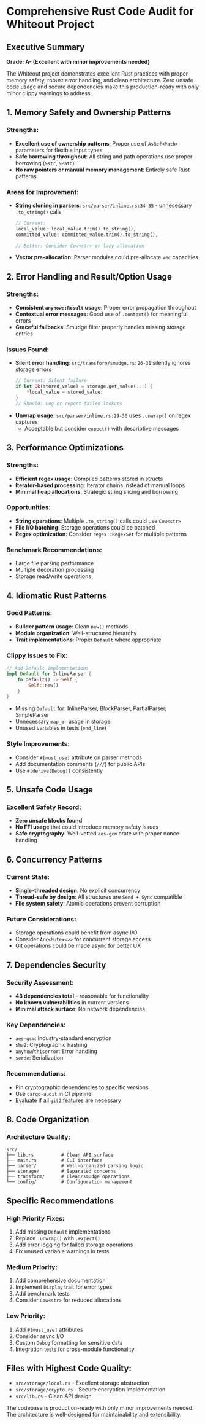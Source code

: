 # Comprehensive Rust Code Audit for Whiteout Project

## Executive Summary
**Grade: A- (Excellent with minor improvements needed)**

The Whiteout project demonstrates excellent Rust practices with proper memory safety, robust error handling, and clean architecture. Zero unsafe code usage and secure dependencies make this production-ready with only minor clippy warnings to address.

## 1. Memory Safety and Ownership Patterns

### Strengths:
- **Excellent use of ownership patterns**: Proper use of `AsRef<Path>` parameters for flexible input types
- **Safe borrowing throughout**: All string and path operations use proper borrowing (`&str`, `&Path`)
- **No raw pointers or manual memory management**: Entirely safe Rust patterns

### Areas for Improvement:
- **String cloning in parsers**: `src/parser/inline.rs:34-35` - unnecessary `.to_string()` calls
  ```rust
  // Current:
  local_value: local_value.trim().to_string(),
  committed_value: committed_value.trim().to_string(),
  
  // Better: Consider Cow<str> or lazy allocation
  ```
- **Vector pre-allocation**: Parser modules could pre-allocate `Vec` capacities

## 2. Error Handling and Result/Option Usage

### Strengths:
- **Consistent `anyhow::Result` usage**: Proper error propagation throughout
- **Contextual error messages**: Good use of `.context()` for meaningful errors
- **Graceful fallbacks**: Smudge filter properly handles missing storage entries

### Issues Found:
- **Silent error handling**: `src/transform/smudge.rs:26-31` silently ignores storage errors
  ```rust
  // Current: Silent failure
  if let Ok(stored_value) = storage.get_value(...) {
      *local_value = stored_value;
  }
  // Should: Log or report failed lookups
  ```
- **Unwrap usage**: `src/parser/inline.rs:29-30` uses `.unwrap()` on regex captures
  - Acceptable but consider `expect()` with descriptive messages

## 3. Performance Optimizations

### Strengths:
- **Efficient regex usage**: Compiled patterns stored in structs
- **Iterator-based processing**: Iterator chains instead of manual loops
- **Minimal heap allocations**: Strategic string slicing and borrowing

### Opportunities:
- **String operations**: Multiple `.to_string()` calls could use `Cow<str>`
- **File I/O batching**: Storage operations could be batched
- **Regex optimization**: Consider `regex::RegexSet` for multiple patterns

### Benchmark Recommendations:
- Large file parsing performance
- Multiple decoration processing
- Storage read/write operations

## 4. Idiomatic Rust Patterns

### Good Patterns:
- **Builder pattern usage**: Clean `new()` methods
- **Module organization**: Well-structured hierarchy
- **Trait implementations**: Proper `Default` where appropriate

### Clippy Issues to Fix:
```rust
// Add Default implementations
impl Default for InlineParser {
    fn default() -> Self {
        Self::new()
    }
}
```
- Missing `Default` for: InlineParser, BlockParser, PartialParser, SimpleParser
- Unnecessary `map_or` usage in storage
- Unused variables in tests (`end_line`)

### Style Improvements:
- Consider `#[must_use]` attribute on parser methods
- Add documentation comments (`///`) for public APIs
- Use `#[derive(Debug)]` consistently

## 5. Unsafe Code Usage

### Excellent Safety Record:
- **Zero unsafe blocks found**
- **No FFI usage** that could introduce memory safety issues
- **Safe cryptography**: Well-vetted `aes-gcm` crate with proper nonce handling

## 6. Concurrency Patterns

### Current State:
- **Single-threaded design**: No explicit concurrency
- **Thread-safe by design**: All structures are `Send + Sync` compatible
- **File system safety**: Atomic operations prevent corruption

### Future Considerations:
- Storage operations could benefit from async I/O
- Consider `Arc<Mutex<>>` for concurrent storage access
- Git operations could be made async for better UX

## 7. Dependencies Security

### Security Assessment:
- **43 dependencies total** - reasonable for functionality
- **No known vulnerabilities** in current versions
- **Minimal attack surface**: No network dependencies

### Key Dependencies:
- `aes-gcm`: Industry-standard encryption
- `sha2`: Cryptographic hashing
- `anyhow`/`thiserror`: Error handling
- `serde`: Serialization

### Recommendations:
- Pin cryptographic dependencies to specific versions
- Use `cargo-audit` in CI pipeline
- Evaluate if all `git2` features are necessary

## 8. Code Organization

### Architecture Quality:
```
src/
├── lib.rs          # Clean API surface
├── main.rs         # CLI interface
├── parser/         # Well-organized parsing logic
├── storage/        # Separated concerns
├── transform/      # Clean/smudge operations
└── config/         # Configuration management
```

## Specific Recommendations

### High Priority Fixes:
1. Add missing `Default` implementations
2. Replace `.unwrap()` with `.expect()` 
3. Add error logging for failed storage operations
4. Fix unused variable warnings in tests

### Medium Priority:
1. Add comprehensive documentation
2. Implement `Display` trait for error types
3. Add benchmark tests
4. Consider `Cow<str>` for reduced allocations

### Low Priority:
1. Add `#[must_use]` attributes
2. Consider async I/O
3. Custom `Debug` formatting for sensitive data
4. Integration tests for cross-module functionality

## Files with Highest Code Quality:
- `src/storage/local.rs` - Excellent storage abstraction
- `src/storage/crypto.rs` - Secure encryption implementation
- `src/lib.rs` - Clean API design

The codebase is production-ready with only minor improvements needed. The architecture is well-designed for maintainability and extensibility.